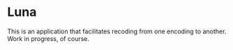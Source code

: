 # Luna
This is an application that facilitates recoding from one encoding to another. Work in progress, of course.
